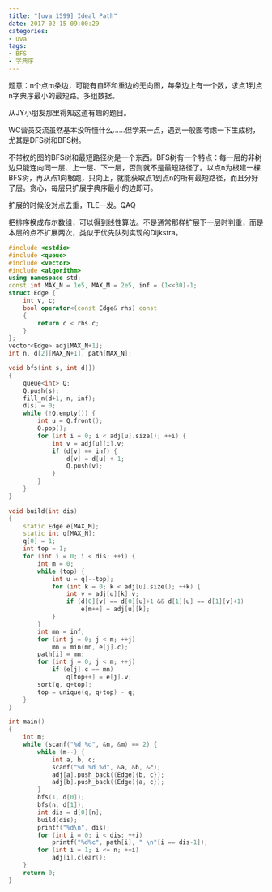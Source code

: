 ```yaml
---
title: "[uva 1599] Ideal Path"
date: 2017-02-15 09:00:29
categories:
- uva
tags:
- BFS
- 字典序
---
```

题意：n个点m条边，可能有自环和重边的无向图，每条边上有一个数，求点1到点n字典序最小的最短路。多组数据。
<!--more-->
从JY小朋友那里得知这道有趣的题目。

WC营员交流虽然基本没听懂什么......但学来一点，遇到一般图考虑一下生成树，尤其是DFS树和BFS树。

不带权的图的BFS树和最短路径树是一个东西。BFS树有一个特点：每一层的非树边只能连向同一层、上一层、下一层，否则就不是最短路径了。以点n为根建一棵BFS树，再从点1向根跑，只向上，就能获取点1到点n的所有最短路径，而且分好了层。贪心，每层只扩展字典序最小的边即可。

扩展的时候没对点去重，TLE一发。QAQ

把排序换成布尔数组，可以得到线性算法。不是通常那样扩展下一层时判重，而是本层的点不扩展两次，类似于优先队列实现的Dijkstra。

```cpp
#include <cstdio>
#include <queue>
#include <vector>
#include <algorithm>
using namespace std;
const int MAX_N = 1e5, MAX_M = 2e5, inf = (1<<30)-1;
struct Edge {
	int v, c;
	bool operator<(const Edge& rhs) const
	{
		return c < rhs.c;
	}
};
vector<Edge> adj[MAX_N+1];
int n, d[2][MAX_N+1], path[MAX_N];

void bfs(int s, int d[])
{
	queue<int> Q;
	Q.push(s);
	fill_n(d+1, n, inf);
	d[s] = 0;
	while (!Q.empty()) {
		int u = Q.front();
		Q.pop();
		for (int i = 0; i < adj[u].size(); ++i) {
			int v = adj[u][i].v;
			if (d[v] == inf) {
				d[v] = d[u] + 1;
				Q.push(v);
			}
		}
	}
}

void build(int dis)
{
	static Edge e[MAX_M];
	static int q[MAX_N];
	q[0] = 1;
	int top = 1;
	for (int i = 0; i < dis; ++i) {
		int m = 0;
		while (top) {
			int u = q[--top];
			for (int k = 0; k < adj[u].size(); ++k) {
				int v = adj[u][k].v;
				if (d[0][v] == d[0][u]+1 && d[1][u] == d[1][v]+1)
					e[m++] = adj[u][k];
			}
		}
		int mn = inf;
		for (int j = 0; j < m; ++j)
			mn = min(mn, e[j].c);
		path[i] = mn;
		for (int j = 0; j < m; ++j)
			if (e[j].c == mn)
				q[top++] = e[j].v;
		sort(q, q+top);
		top = unique(q, q+top) - q;
	}
}

int main()
{
	int m;
	while (scanf("%d %d", &n, &m) == 2) {
		while (m--) {
			int a, b, c;
			scanf("%d %d %d", &a, &b, &c);
			adj[a].push_back((Edge){b, c});
			adj[b].push_back((Edge){a, c});
		}
		bfs(1, d[0]);
		bfs(n, d[1]);
		int dis = d[0][n];
		build(dis);
		printf("%d\n", dis);
		for (int i = 0; i < dis; ++i)
			printf("%d%c", path[i], " \n"[i == dis-1]);
		for (int i = 1; i <= n; ++i)
			adj[i].clear();
	}
	return 0;
}
```